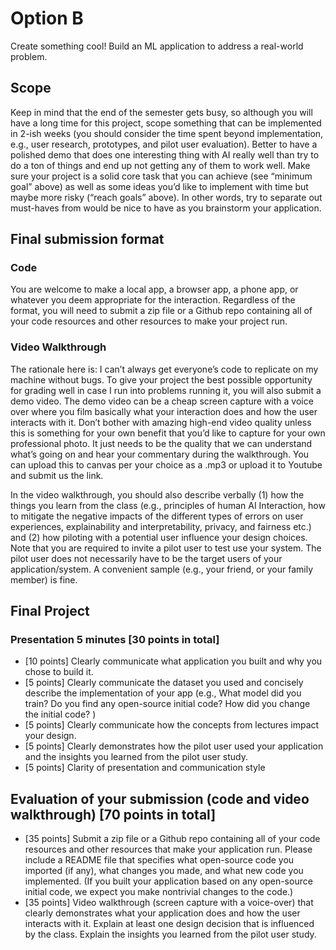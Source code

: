 # Option B

Create something cool! Build an ML application to address a real-world problem.

## Scope

Keep in mind that the end of the semester gets busy, so although you will have a long time for this project, scope something that can be implemented in 2-ish weeks (you should consider the time spent beyond implementation, e.g., user research, prototypes, and pilot user evaluation). Better to have a polished demo that does one interesting thing with AI really well than try to do a ton of things and end up not getting any of them to work well. Make sure your project is a solid core task that you can achieve (see “minimum goal” above) as well as some ideas you’d like to implement with time but maybe more risky (“reach goals” above). In other words, try to separate out must-haves from would be nice to have as you brainstorm your application.

## Final submission format

### Code

You are welcome to make a local app, a browser app, a phone app, or whatever you deem appropriate for the interaction. Regardless of the format, you will need to submit a zip file or a Github repo containing all of your code resources and other resources to make your project run.

### Video Walkthrough

The rationale here is: I can’t always get everyone’s code to replicate on my machine without bugs. To give your project the best possible opportunity for grading well in case I run into problems running it, you will also submit a demo video. The demo video can be a cheap screen capture with a voice over where you film basically what your interaction does and how the user interacts with it. Don’t bother with amazing high-end video quality unless this is something for your own benefit that you’d like to capture for your own professional photo. It just needs to be the quality that we can understand what’s going on and hear your commentary during the walkthrough. You can upload this to canvas per your choice as a .mp3 or upload it to Youtube and submit us the link.

In the video walkthrough, you should also describe verbally (1) how the things you learn from the class (e.g., principles of human AI Interaction, how to mitigate the negative impacts of the different types of errors on user experiences, explainability and interpretability, privacy, and fairness etc.) and (2) how piloting with a potential user influence your design choices. Note that you are required to invite a pilot user to test use your system. The pilot user does not necessarily have to be the target users of your application/system. A convenient sample (e.g., your friend, or your family member) is fine.

## Final Project

### Presentation 5 minutes [30 points in total]

- [10 points] Clearly communicate what application you built and why you chose to build it.
- [5 points] Clearly communicate the dataset you used and concisely describe the implementation of your app (e.g., What model did you train? Do you find any open-source initial code? How did you change the initial code? )
- [5 points] Clearly communicate how the concepts from lectures impact your design.
- [5 points] Clearly demonstrates how the pilot user used your application and the insights you learned from the pilot user study.
- [5 points] Clarity of presentation and communication style

## Evaluation of your submission (code and video walkthrough) [70 points in total]

- [35 points] Submit a zip file or a Github repo containing all of your code resources and other resources that make your application run. Please include a README file that specifies what open-source code you imported (if any), what changes you made, and what new code you implemented. (If you built your application based on any open-source initial code, we expect you make nontrivial changes to the code.) 
- [35 points] Video walkthrough (screen capture with a voice-over) that clearly demonstrates what your application does and how the user interacts with it. Explain at least one design decision that is influenced by the class. Explain the insights you learned from the pilot user study.
